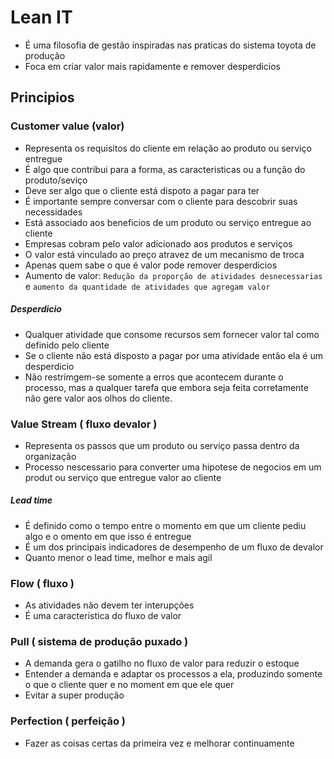 # Lean IT

- É uma filosofia de gestão inspiradas nas praticas do sistema toyota de produção
- Foca em criar valor mais rapidamente e remover desperdicios

## Principios

### Customer value (valor)
- Representa os requisitos do cliente em relação ao produto ou serviço entregue
- É algo que contribui para a forma, as caracteristicas ou a função do produto/seviço
- Deve ser algo que o cliente está dispoto a pagar para ter
- É importante sempre conversar com o cliente para descobrir suas necessidades
- Está associado aos beneficios de um produto ou serviço entregue ao cliente
- Empresas cobram pelo valor adicionado aos produtos e serviços
- O valor está vinculado ao preço atravez de um mecanismo de troca
- Apenas quem sabe o que é valor pode remover desperdicios
- Aumento de valor: `Redução da proporção de atividades desnecessarias` e `aumento da quantidade de atividades que agregam valor`

##### Desperdicio
- Qualquer atividade que consome recursos sem fornecer valor tal como definido pelo cliente
- Se o cliente não está disposto a pagar por uma atividade então ela é um desperdicio
- Não restrimgem-se somente a erros que acontecem durante o processo, mas a qualquer tarefa que embora seja feita corretamente não gere valor aos olhos do cliente.

### Value Stream ( fluxo devalor )
- Representa os passos que um produto ou serviço passa dentro da organização
- Processo nescessario para converter uma hipotese de negocios em um produt ou serviço que entregue valor ao cliente

##### Lead time
- É definido como o tempo entre o momento em que um cliente pediu algo e o omento em que isso é entregue
- É um dos principais indicadores de desempenho de um fluxo de devalor
- Quanto menor o lead time, melhor e mais agil

### Flow ( fluxo )
- As atividades não devem ter interupções
- É uma caracteristica do fluxo de valor

### Pull ( sistema de produção puxado )
- A demanda gera o gatilho no fluxo de valor para reduzir o estoque
- Entender a demanda e adaptar os processos a ela, produzindo somente o que o cliente quer e no moment em que ele quer
- Evitar a super produção

### Perfection ( perfeição )
- Fazer as coisas certas da primeira vez e melhorar continuamente
